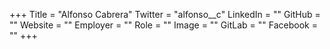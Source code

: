 +++
Title = "Alfonso Cabrera"
Twitter = "alfonso__c"
LinkedIn = ""
GitHub = ""
Website = ""
Employer = ""
Role = ""
Image = ""
GitLab = ""
Facebook = ""
+++
